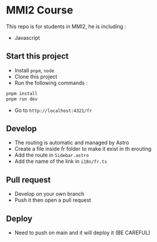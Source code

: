 # MMI2 Course

This repo is for students in MMI2, he is including :

- Javascript


## Start this project

- Install `pnpm`, `node`
- Clone this project
- Run the following commands :
```bash
pnpm install
pnpm run dev
```
- Go to `http://localhost:4321/fr`


## Develop

- The routing is automatic and managed by Astro
- Create a file inside fr folder to make it exist in th erouting
- Add the route in `Sidebar.astro`
- Add the name of the link in `i18n/fr.ts`


## Pull request

- Develop on your own branch
- Push it then open a pull request


## Deploy

- Need to push on main and it will deploy it (BE CAREFUL)
